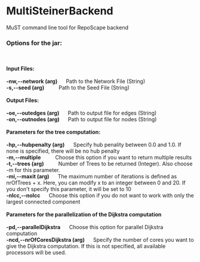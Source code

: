 # MultiSteinerBackend
MuST command line tool for RepoScape backend

<h3> Options for the jar: </h3> 
<br> <br>
<b> Input Files: </b> 
<br> <br>
<b> -nw,--network (arg) </b> &nbsp;&nbsp;&nbsp;&nbsp; Path to the Network File (String)
<br>
<b> -s,--seed (arg) </b> &nbsp;&nbsp;&nbsp;&nbsp;&nbsp;&nbsp;&nbsp;&nbsp; Path to the Seed File (String)
<br> <br>
<b> Output Files: </b>
<br> <br>
<b> -oe,--outedges (arg) </b> &nbsp;&nbsp;&nbsp;&nbsp; Path to output file for edges (String)
<br>
<b> -on,--outnodes (arg) </b> &nbsp;&nbsp;&nbsp;&nbsp; Path to output file for nodes (String)
<br> <br>
<b> Parameters for the tree computation: </b>
<br> <br>
<b>-hp,--hubpenalty (arg)</b> &nbsp;&nbsp;&nbsp;&nbsp; Specify hub penality between 0.0 and 1.0. If none is specified, there will be no hub penalty
<br>
<b>-m,--multiple  </b> &nbsp;&nbsp;&nbsp;&nbsp;&nbsp;&nbsp;&nbsp;&nbsp; Choose this option if you want to return multiple results
<br>
<b> -t,--trees (arg) </b> &nbsp;&nbsp;&nbsp;&nbsp;&nbsp;&nbsp;&nbsp;&nbsp; Number of Trees to be returned (Integer). Also choose -m for this parameter. 
<br>
<b> -mi,--maxit (arg) </b> &nbsp;&nbsp;&nbsp;&nbsp; The maximum number of iterations is defined as nrOfTrees + x. Here, you can modify x to an integer between 0 and 20. If you don't specify this parameter, it will be set to 10
<br>
<b> -nlcc,--nolcc </b> &nbsp;&nbsp;&nbsp;&nbsp; Choose this option if you do not want to work with only the largest connected component
<br> <br>
<b> Parameters for the parallelization of the Dijkstra computation </b>
<br> <br>
<b> -pd,--parallelDijkstra</b> &nbsp;&nbsp;&nbsp;&nbsp; Choose this option for parallel Dijkstra computation
<br>
<b> -ncd,--nrOfCoresDijkstra (arg) </b> &nbsp;&nbsp;&nbsp;&nbsp; Specify the number of cores you want to give the Dijkstra computation. If this is not specified, all available processors will be used.

